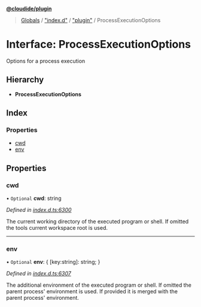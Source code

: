 **[@cloudide/plugin](../README.md)**

> [Globals](../README.md) / ["index.d"](../modules/_index_d_.md) / ["plugin"](../modules/_index_d_._plugin_.md) / ProcessExecutionOptions

# Interface: ProcessExecutionOptions

Options for a process execution

## Hierarchy

* **ProcessExecutionOptions**

## Index

### Properties

* [cwd](_index_d_._plugin_.processexecutionoptions.md#cwd)
* [env](_index_d_._plugin_.processexecutionoptions.md#env)

## Properties

### cwd

• `Optional` **cwd**: string

*Defined in [index.d.ts:6300](https://github.com/shuyaqian/cloudide-plugin-api/blob/6d83fa1/index.d.ts#L6300)*

The current working directory of the executed program or shell.
If omitted the tools current workspace root is used.

___

### env

• `Optional` **env**: { [key:string]: string;  }

*Defined in [index.d.ts:6307](https://github.com/shuyaqian/cloudide-plugin-api/blob/6d83fa1/index.d.ts#L6307)*

The additional environment of the executed program or shell. If omitted
the parent process' environment is used. If provided it is merged with
the parent process' environment.

